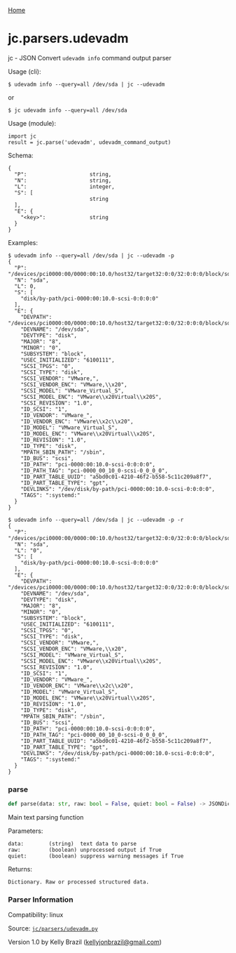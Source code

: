 [Home](https://kellyjonbrazil.github.io/jc/)
<a id="jc.parsers.udevadm"></a>

# jc.parsers.udevadm

jc - JSON Convert `udevadm info` command output parser

Usage (cli):

    $ udevadm info --query=all /dev/sda | jc --udevadm

or

    $ jc udevadm info --query=all /dev/sda

Usage (module):

    import jc
    result = jc.parse('udevadm', udevadm_command_output)

Schema:

    {
      "P":                    string,
      "N":                    string,
      "L":                    integer,
      "S": [
                              string
      ],
      "E": {
        "<key>":              string
      }
    }


Examples:

    $ udevadm info --query=all /dev/sda | jc --udevadm -p
    {
      "P": "/devices/pci0000:00/0000:00:10.0/host32/target32:0:0/32:0:0:0/block/sda",
      "N": "sda",
      "L": 0,
      "S": [
        "disk/by-path/pci-0000:00:10.0-scsi-0:0:0:0"
      ],
      "E": {
        "DEVPATH": "/devices/pci0000:00/0000:00:10.0/host32/target32:0:0/32:0:0:0/block/sda",
        "DEVNAME": "/dev/sda",
        "DEVTYPE": "disk",
        "MAJOR": "8",
        "MINOR": "0",
        "SUBSYSTEM": "block",
        "USEC_INITIALIZED": "6100111",
        "SCSI_TPGS": "0",
        "SCSI_TYPE": "disk",
        "SCSI_VENDOR": "VMware,",
        "SCSI_VENDOR_ENC": "VMware,\\x20",
        "SCSI_MODEL": "VMware_Virtual_S",
        "SCSI_MODEL_ENC": "VMware\\x20Virtual\\x20S",
        "SCSI_REVISION": "1.0",
        "ID_SCSI": "1",
        "ID_VENDOR": "VMware_",
        "ID_VENDOR_ENC": "VMware\\x2c\\x20",
        "ID_MODEL": "VMware_Virtual_S",
        "ID_MODEL_ENC": "VMware\\x20Virtual\\x20S",
        "ID_REVISION": "1.0",
        "ID_TYPE": "disk",
        "MPATH_SBIN_PATH": "/sbin",
        "ID_BUS": "scsi",
        "ID_PATH": "pci-0000:00:10.0-scsi-0:0:0:0",
        "ID_PATH_TAG": "pci-0000_00_10_0-scsi-0_0_0_0",
        "ID_PART_TABLE_UUID": "a5bd0c01-4210-46f2-b558-5c11c209a8f7",
        "ID_PART_TABLE_TYPE": "gpt",
        "DEVLINKS": "/dev/disk/by-path/pci-0000:00:10.0-scsi-0:0:0:0",
        "TAGS": ":systemd:"
      }
    }

    $ udevadm info --query=all /dev/sda | jc --udevadm -p -r
    {
      "P": "/devices/pci0000:00/0000:00:10.0/host32/target32:0:0/32:0:0:0/block/sda",
      "N": "sda",
      "L": "0",
      "S": [
        "disk/by-path/pci-0000:00:10.0-scsi-0:0:0:0"
      ],
      "E": {
        "DEVPATH": "/devices/pci0000:00/0000:00:10.0/host32/target32:0:0/32:0:0:0/block/sda",
        "DEVNAME": "/dev/sda",
        "DEVTYPE": "disk",
        "MAJOR": "8",
        "MINOR": "0",
        "SUBSYSTEM": "block",
        "USEC_INITIALIZED": "6100111",
        "SCSI_TPGS": "0",
        "SCSI_TYPE": "disk",
        "SCSI_VENDOR": "VMware,",
        "SCSI_VENDOR_ENC": "VMware,\\x20",
        "SCSI_MODEL": "VMware_Virtual_S",
        "SCSI_MODEL_ENC": "VMware\\x20Virtual\\x20S",
        "SCSI_REVISION": "1.0",
        "ID_SCSI": "1",
        "ID_VENDOR": "VMware_",
        "ID_VENDOR_ENC": "VMware\\x2c\\x20",
        "ID_MODEL": "VMware_Virtual_S",
        "ID_MODEL_ENC": "VMware\\x20Virtual\\x20S",
        "ID_REVISION": "1.0",
        "ID_TYPE": "disk",
        "MPATH_SBIN_PATH": "/sbin",
        "ID_BUS": "scsi",
        "ID_PATH": "pci-0000:00:10.0-scsi-0:0:0:0",
        "ID_PATH_TAG": "pci-0000_00_10_0-scsi-0_0_0_0",
        "ID_PART_TABLE_UUID": "a5bd0c01-4210-46f2-b558-5c11c209a8f7",
        "ID_PART_TABLE_TYPE": "gpt",
        "DEVLINKS": "/dev/disk/by-path/pci-0000:00:10.0-scsi-0:0:0:0",
        "TAGS": ":systemd:"
      }
    }

<a id="jc.parsers.udevadm.parse"></a>

### parse

```python
def parse(data: str, raw: bool = False, quiet: bool = False) -> JSONDictType
```

Main text parsing function

Parameters:

    data:        (string)  text data to parse
    raw:         (boolean) unprocessed output if True
    quiet:       (boolean) suppress warning messages if True

Returns:

    Dictionary. Raw or processed structured data.

### Parser Information
Compatibility:  linux

Source: [`jc/parsers/udevadm.py`](https://github.com/kellyjonbrazil/jc/blob/master/jc/parsers/udevadm.py)

Version 1.0 by Kelly Brazil (kellyjonbrazil@gmail.com)
